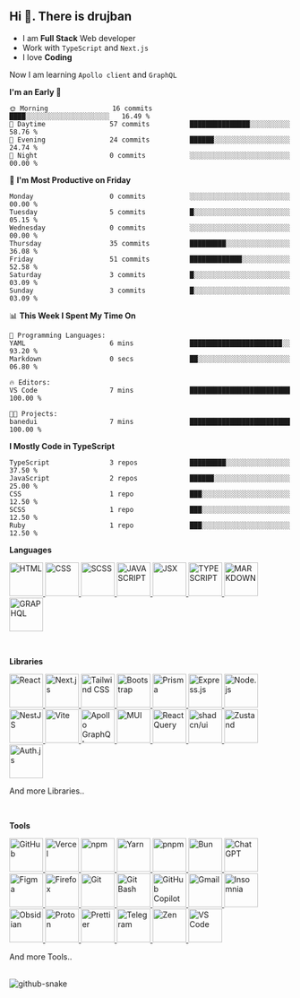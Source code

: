 ## Hi 👋. There is drujban

- I am **Full Stack** Web developer
- Work with `TypeScript` and `Next.js`
- I love **Coding**

Now I am learning `Apollo client` and `GraphQL`

<!--START_SECTION:waka-->
**I'm an Early 🐤** 

```text
🌞 Morning                16 commits          ████░░░░░░░░░░░░░░░░░░░░░   16.49 % 
🌆 Daytime                57 commits          ███████████████░░░░░░░░░░   58.76 % 
🌃 Evening                24 commits          ██████░░░░░░░░░░░░░░░░░░░   24.74 % 
🌙 Night                  0 commits           ░░░░░░░░░░░░░░░░░░░░░░░░░   00.00 % 
```
📅 **I'm Most Productive on Friday** 

```text
Monday                   0 commits           ░░░░░░░░░░░░░░░░░░░░░░░░░   00.00 % 
Tuesday                  5 commits           █░░░░░░░░░░░░░░░░░░░░░░░░   05.15 % 
Wednesday                0 commits           ░░░░░░░░░░░░░░░░░░░░░░░░░   00.00 % 
Thursday                 35 commits          █████████░░░░░░░░░░░░░░░░   36.08 % 
Friday                   51 commits          █████████████░░░░░░░░░░░░   52.58 % 
Saturday                 3 commits           █░░░░░░░░░░░░░░░░░░░░░░░░   03.09 % 
Sunday                   3 commits           █░░░░░░░░░░░░░░░░░░░░░░░░   03.09 % 
```


📊 **This Week I Spent My Time On** 

```text
💬 Programming Languages: 
YAML                     6 mins              ███████████████████████░░   93.20 % 
Markdown                 0 secs              ██░░░░░░░░░░░░░░░░░░░░░░░   06.80 % 

🔥 Editors: 
VS Code                  7 mins              █████████████████████████   100.00 % 

🐱‍💻 Projects: 
banedui                  7 mins              █████████████████████████   100.00 % 
```

**I Mostly Code in TypeScript** 

```text
TypeScript               3 repos             █████████░░░░░░░░░░░░░░░░   37.50 % 
JavaScript               2 repos             ██████░░░░░░░░░░░░░░░░░░░   25.00 % 
CSS                      1 repo              ███░░░░░░░░░░░░░░░░░░░░░░   12.50 % 
SCSS                     1 repo              ███░░░░░░░░░░░░░░░░░░░░░░   12.50 % 
Ruby                     1 repo              ███░░░░░░░░░░░░░░░░░░░░░░   12.50 % 
```

<!--END_SECTION:waka-->


**Languages**
<p align="left">
  <a href="https://developer.mozilla.org/en-US/docs/Web/HTML" target="_blank">
    <img src="https://go-skill-icons.vercel.app/api/icons?i=html" width="60" alt="HTML" />
  </a>
  <a href="https://developer.mozilla.org/ru/docs/Web/CSS" target="_blank">
    <img src="https://go-skill-icons.vercel.app/api/icons?i=css" width="60" alt="CSS" />
  </a>
   <a href="https://sass-lang.com/" target="_blank">
    <img src="https://go-skill-icons.vercel.app/api/icons?i=scss" width="60" alt="SCSS" />
  </a>
   <a href="https://developer.mozilla.org/en-US/docs/Web/JavaScript" target="_blank">
    <img src="https://go-skill-icons.vercel.app/api/icons?i=js" width="60" alt="JAVASCRIPT" />
  </a>
  <a href="https://legacy.reactjs.org/docs/introducing-jsx.html" target="_blank">
    <img src="https://go-skill-icons.vercel.app/api/icons?i=react" width="60" alt="JSX"/>
  </a>
  <a href="https://www.typescriptlang.org/" target="_blank">
    <img src="https://go-skill-icons.vercel.app/api/icons?i=ts" width="60" alt="TYPESCRIPT"/>
  </a>
   <a href="https://www.markdownguide.org/" target="_blank">
    <img src="https://go-skill-icons.vercel.app/api/icons?i=md" width="60" alt="MARKDOWN"/>
  </a>
  <a href="https://graphql.org/" target="_blank">
    <img src="https://go-skill-icons.vercel.app/api/icons?i=graphql" width="60" alt="GRAPHQL"/>
  </a>
</p>

<br>

**Libraries**
<p align="left">
  <a href="https://legacy.reactjs.org/" target="_blank">
    <img src="https://go-skill-icons.vercel.app/api/icons?i=react" width="60" alt="React" />
  </a>
  <a href="https://nextjs.org/" target="_blank">
    <img src="https://go-skill-icons.vercel.app/api/icons?i=next" width="60" alt="Next.js" />
  </a>
  <a href="https://tailwindcss.com/" target="_blank">
    <img src="https://go-skill-icons.vercel.app/api/icons?i=tailwind" width="60" alt="Tailwind CSS" />
  </a>
  <a href="https://getbootstrap.com/" target="_blank">
    <img src="https://go-skill-icons.vercel.app/api/icons?i=bootstrap" width="60" alt="Bootstrap" />
  </a>
  <a href="https://www.prisma.io/" target="_blank">
    <img src="https://go-skill-icons.vercel.app/api/icons?i=prisma" width="60" alt="Prisma" />
  </a>
  <a href="https://expressjs.com/" target="_blank">
    <img src="https://go-skill-icons.vercel.app/api/icons?i=expressjs" width="60" alt="Express.js" />
  </a>
  <a href="https://nodejs.org/" target="_blank">
    <img src="https://go-skill-icons.vercel.app/api/icons?i=nodejs" width="60" alt="Node.js" />
  </a>
  <a href="https://nestjs.com/" target="_blank">
    <img src="https://go-skill-icons.vercel.app/api/icons?i=nest" width="60" alt="NestJS" />
  </a>
  <a href="https://vitejs.dev/" target="_blank">
    <img src="https://go-skill-icons.vercel.app/api/icons?i=vite" width="60" alt="Vite" />
  </a>
  <a href="https://www.apollographql.com/" target="_blank">
    <img src="https://go-skill-icons.vercel.app/api/icons?i=apollo" width="60" alt="Apollo GraphQL" />
  </a>
  <a href="https://mui.com/" target="_blank">
    <img src="https://go-skill-icons.vercel.app/api/icons?i=mui" width="60" alt="MUI" />
  </a>
  <a href="https://tanstack.com/query" target="_blank">
    <img src="https://go-skill-icons.vercel.app/api/icons?i=reactquery" width="60" alt="React Query" />
  </a>
  <a href="https://ui.shadcn.com/" target="_blank">
    <img src="https://go-skill-icons.vercel.app/api/icons?i=shadcn" width="60" alt="shadcn/ui" />
  </a>
  <a href="https://zustand-demo.pmnd.rs/" target="_blank">
    <img src="https://go-skill-icons.vercel.app/api/icons?i=zustand" width="60" alt="Zustand" />
  </a>
  <a href="https://authjs.dev/" target="_blank">
    <img src="https://go-skill-icons.vercel.app/api/icons?i=authjs" width="60" alt="Auth.js" />
  </a>
</p>

And more Libraries..

<br>

**Tools**
<p align="left">
  <a href="https://github.com/" target="_blank">
    <img src="https://go-skill-icons.vercel.app/api/icons?i=github" width="60" alt="GitHub" />
  </a>
  <a href="https://vercel.com/" target="_blank">
    <img src="https://go-skill-icons.vercel.app/api/icons?i=vercel" width="60" alt="Vercel" />
  </a>
  <a href="https://www.npmjs.com/" target="_blank">
    <img src="https://go-skill-icons.vercel.app/api/icons?i=npm" width="60" alt="npm" />
  </a>
  <a href="https://yarnpkg.com/" target="_blank">
    <img src="https://go-skill-icons.vercel.app/api/icons?i=yarn" width="60" alt="Yarn" />
  </a>
  <a href="https://pnpm.io/" target="_blank">
    <img src="https://go-skill-icons.vercel.app/api/icons?i=pnpm" width="60" alt="pnpm" />
  </a>
  <a href="https://bun.sh/" target="_blank">
    <img src="https://go-skill-icons.vercel.app/api/icons?i=bun" width="60" alt="Bun" />
  </a>
  <a href="https://chat.openai.com/" target="_blank">
    <img src="https://go-skill-icons.vercel.app/api/icons?i=chatgpt" width="60" alt="ChatGPT" />
  </a>
  <a href="https://www.figma.com/" target="_blank">
    <img src="https://go-skill-icons.vercel.app/api/icons?i=figma" width="60" alt="Figma" />
  </a>
  <a href="https://www.mozilla.org/en-US/firefox/new/" target="_blank">
    <img src="https://go-skill-icons.vercel.app/api/icons?i=firefox" width="60" alt="Firefox" />
  </a>
  <a href="https://git-scm.com/" target="_blank">
    <img src="https://go-skill-icons.vercel.app/api/icons?i=git" width="60" alt="Git" />
  </a>
  <a href="https://gitforwindows.org/" target="_blank">
    <img src="https://go-skill-icons.vercel.app/api/icons?i=gitbash" width="60" alt="Git Bash" />
  </a>
  <a href="https://github.com/features/copilot" target="_blank">
    <img src="https://go-skill-icons.vercel.app/api/icons?i=githubcopilot" width="60" alt="GitHub Copilot" />
  </a>
<a href="mailto:drujbanjo@gmail.com" target="_blank">
  <img src="https://go-skill-icons.vercel.app/api/icons?i=gmail" width="60" alt="Gmail" />
</a>
  <a href="https://insomnia.rest/" target="_blank">
    <img src="https://go-skill-icons.vercel.app/api/icons?i=insomnia" width="60" alt="Insomnia" />
  </a>
  <a href="https://obsidian.md/" target="_blank">
    <img src="https://go-skill-icons.vercel.app/api/icons?i=obsidian" width="60" alt="Obsidian" />
  </a>
  <a href="https://proton.me/" target="_blank">
    <img src="https://go-skill-icons.vercel.app/api/icons?i=proton" width="60" alt="Proton" />
  </a>
  <a href="https://prettier.io/" target="_blank">
    <img src="https://go-skill-icons.vercel.app/api/icons?i=prettier" width="60" alt="Prettier" />
  </a>
  <a href="https://t.me/drujbanjo" target="_blank">
    <img src="https://go-skill-icons.vercel.app/api/icons?i=telegram" width="60" alt="Telegram" />
  </a>
  <a href="https://zen-browser.app/" target="_blank">
    <img src="https://go-skill-icons.vercel.app/api/icons?i=zen" width="60" alt="Zen" />
  </a>
  <a href="https://code.visualstudio.com/" target="_blank">
    <img src="https://go-skill-icons.vercel.app/api/icons?i=vscode" width="60" alt="VS Code" />
  </a>
</p>

And more Tools..

<br>

<picture>
  <source media="(prefers-color-scheme: dark)" srcset="output/github-contribution-grid-snake-dark.svg" />
  <source media="(prefers-color-scheme: light)" srcset="output/github-contribution-grid-snake.svg" />
  <img alt="github-snake" src="github-snake.svg" />
</picture>
